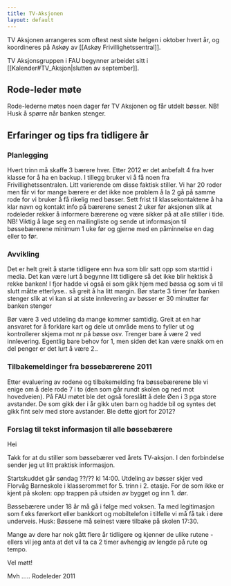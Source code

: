 ```yaml
---
title: TV-Aksjonen
layout: default
---
```


TV Aksjonen arrangeres som oftest nest siste helgen i oktober hvert år, og koordineres på Askøy av [[Askøy Frivillighetssentral]].

TV Aksjonsgruppen i FAU begynner arbeidet sitt i [[Kalender#TV_Aksjon|slutten av september]].

## Rode-leder møte

Rode-lederne møtes noen dager før TV Aksjonen og får utdelt bøsser. NB! Husk å spørre når banken stenger.

## Erfaringer og tips fra tidligere år

### Planlegging

Hvert trinn må skaffe 3 bærere hver. Etter 2012 er det anbefalt 4 fra hver klasse for å ha en backup. I tillegg bruker vi å få noen fra Frivillighetssentralen. Litt varierende om disse faktisk stiller. Vi har 20 roder men får vi for mange bærere er det ikke noe problem å la 2 gå på samme rode for vi bruker å få rikelig med bøsser.
Sett frist til klassekontaktene å ha klar navn og kontakt info på bærerene senest 2 uker før aksjonen slik at rodeleder rekker å informere bærerene og være sikker på at alle stiller i tide.
NB! Viktig å lage seg en mailingliste og sende ut informasjon til bøssebærerene minimum 1 uke før og gjerne med en påminnelse en dag eller to før.

### Avvikling

Det er helt greit å starte tidligere enn hva som blir satt opp som starttid i media. Det kan være lurt å begynne litt tidligere så det ikke blir hektisk å rekke banken! I fjor hadde vi også ei som gikk hjem med bøssa og som vi til slutt måtte etterlyse.. så greit å ha litt margin.
Bør starte 3 timer før banken stenger slik at vi kan si at siste innlevering av bøsser er 30 minutter før banken stenger

Bør være 3 ved utdeling da mange kommer samtidig. Greit at en har ansvaret for å forklare kart og dele ut område mens to fyller ut og kontrollerer skjema mot nr på bøsse osv. Trenger bare å være 2 ved innlevering. Egentlig bare behov for 1, men siden det kan være snakk om en del penger er det lurt å være 2..

### Tilbakemeldinger fra bøssebærerene 2011

Etter evaluering av rodene og tilbakemelding fra bøssebærerene ble vi enige om å dele rode 7 i to (den som går rundt skolen og ned mot hovedveien). På FAU møtet ble det også foreslått å dele Øen i 3 pga store avstander. De som gikk der i år gikk uten barn og hadde bil og syntes det gikk fint selv med store avstander. Ble dette gjort for 2012?

### Forslag til tekst informasjon til alle bøssebærere

Hei
 
Takk for at du stiller som bøssebærer ved årets TV-aksjon.
I den forbindelse sender jeg ut litt praktisk informasjon.
 
Startskuddet går søndag ??/?? kl 14:00.
Utdeling av bøsser skjer ved Florvåg Barneskole i klasserommet for 5. trinn i 2. etasje.
For de som ikke er kjent på skolen:  opp trappen på utsiden av bygget og inn 1. dør.
 
Bøssebærere under 18 år må gå i følge med voksen.
Ta med legitimasjon som f.eks førerkort eller bankkort og mobiltelefon i tilfelle vi må få tak i dere underveis.
Husk: Bøssene må seinest være tilbake på skolen 17:30.
 
Mange av dere har nok gått flere år tidligere og kjenner de ulike rutene - ellers vil jeg anta at det vil ta ca 2 timer avhengig av lengde på rute og tempo.
 
Vel møtt!
 
Mvh .....
Rodeleder 2011